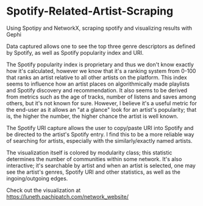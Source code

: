 # Spotify-Related-Artist-Scraping
Using Spotipy and NetworkX, scraping spotify and visualizing results with Gephi

Data captured allows one to see the top three genre descriptors as defined by Spotify, as well as Spotify popularity index and URI. 

The Spotify popularity index is proprietary and thus we don't know exactly how it's calculated, however we know that it's a ranking system from 0-100 that ranks an artist relative to all other artists on the platform. This index seems to influence how an artist places on algorithmically made playlists and Spotify discovery and recommendation. It also seems to be derived from metrics such as the age of tracks, number of listens and saves among others, but it's not known for sure. However, I believe it's a useful metric for the end-user as it allows an "at a glance" look for an artist's popularity; that is, the higher the number, the higher chance the artist is well known.

The Spotify URI capture allows the user to copy/paste URI into Spotify and be directed to the artist's Spotify entry. I find this to be a more reliable way of searching for artists, especially with the similarly/exactly named artists. 

The visualization itself is colored by modularity class; this statistic determines the number of communities within some network. It's also interactive; it's searchable by artist and when an artist is selected, one may see the artist's genres, Spotify URI and other statistics, as well as the ingoing/outgoing edges. 

Check out the visualization at https://luneth.pachipatch.com/network_website/
